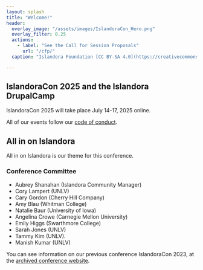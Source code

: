 ```yaml
---
layout: splash
title: "Welcome!"
header:
  overlay_image: "/assets/images/IslandoraCon_Hero.png"
  overlay_filter: 0.25
  actions:
    - label: "See the Call for Session Proposals" 
      url: "/cfp/"
  caption: "Islandora Foundation [CC BY-SA 4.0](https://creativecommons.org/licenses/by-sa/4.0)"

---
```


## IslandoraCon 2025 and the Islandora DrupalCamp

IslandoraCon 2025 will take place July 14-17, 2025 online.

All of our events follow our [code of conduct](https://www.islandora.ca/code-of-conduct).

## All in on Islandora

All in on Islandora is our theme for this conference.

### Conference Committee

* Aubrey Shanahan (Islandora Community Manager)
* Cory Lampert (UNLV)
* Cary Gordon (Cherry Hill Company)
* Amy Blau (Whitman College)
* Natalie Baur (University of Iowa)
* Angelina Crowe (Carnegie Mellon University)
* Emily Higgs (Swarthmore College)
* Sarah Jones (UNLV)
* Tammy Kim (UNLV).
* Manish Kumar (UNLV)

You can see information on our previous conference IslandoraCon 2023, at the [archived conference website](https://2023.islandora.ca/).

<div class="hidden" style="visibility:hidden">google-site-verification: </div>
